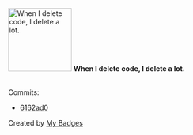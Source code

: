 <img src="https://my-badges.github.io/my-badges/mass-delete-commit.png" alt="When I delete code, I delete a lot." title="When I delete code, I delete a lot." width="128">
<strong>When I delete code, I delete a lot.</strong>
<br><br>

Commits:

- <a href="https://github.com/p0dalirius/winacl/commit/6162ad0faf43f2ffedae9677085e700d95d5bfc0">6162ad0</a>


Created by <a href="https://github.com/my-badges/my-badges">My Badges</a>